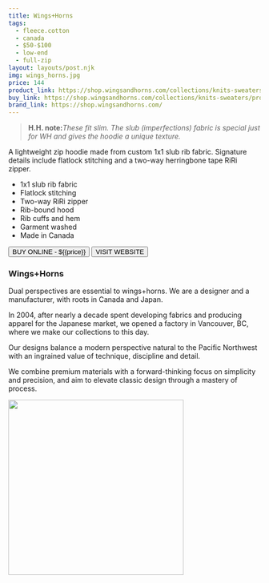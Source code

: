 ```yaml
---
title: Wings+Horns
tags:
  - fleece.cotton
  - canada
  - $50-$100
  - low-end 
  - full-zip
layout: layouts/post.njk
img: wings_horns.jpg
price: 144
product_link: https://shop.wingsandhorns.com/collections/knits-sweaters/products/base-full-zip-hooded-sweater-heather-grey
buy_link: https://shop.wingsandhorns.com/collections/knits-sweaters/products/base-full-zip-hooded-sweater-heather-grey
brand_link: https://shop.wingsandhorns.com/
---
```

<div class="col col-sm-8">

<p>
<blockquote>
<strong>H.H. note:</strong><i>These fit slim. The slub (imperfections) fabric is special just for WH and gives the hoodie a unique texture.</i>
</blockquote>
</p>    

A lightweight zip hoodie made from custom 1x1 slub rib fabric. Signature details include flatlock stitching and a two-way herringbone tape RiRi zipper.

* 1x1 slub rib fabric
* Flatlock stitching
* Two-way RiRi zipper
* Rib-bound hood
* Rib cuffs and hem
* Garment washed
* Made in Canada

<p>
    <a href='{{buy_link}}'><button class="button-primary-outlined button-round">BUY ONLINE - ${{price}}</button></a>
    <a href='{{brand_link}}'><button class="button-primary-outlined button-round">VISIT WEBSITE</button></a>
</p>

### Wings+Horns
<p>Dual perspectives are essential to wings+horns. We are a designer and a manufacturer, with roots in Canada and Japan.

In 2004, after nearly a decade spent developing fabrics and producing apparel for the Japanese market, we opened a factory in Vancouver, BC, where we make our collections to this day.

Our designs balance a modern perspective natural to the Pacific Northwest with an ingrained value of technique, discipline and detail.

We combine premium materials with a forward-thinking focus on simplicity and precision, and aim to elevate classic design through a mastery of process. ﻿</p>

</div>

<div class="col col-sm-4 float-right">
        <img src='/img/{{img}}' height='350' class="float-left">
</div>
